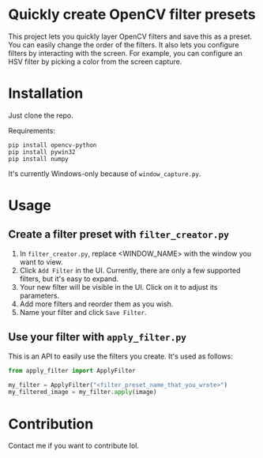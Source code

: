 # Quickly create OpenCV filter presets

This project lets you quickly layer OpenCV filters and save this as a preset. You can easily change the order of the filters. It also lets you configure filters by interacting with the screen. For example, you can configure an HSV filter by picking a color from the screen capture.

# Installation

Just clone the repo.

Requirements:
```
pip install opencv-python
pip install pywin32
pip install numpy
```

It's currently Windows-only because of `window_capture.py`.

# Usage

## Create a filter preset with `filter_creator.py`

1. In `filter_creator.py`, replace <WINDOW_NAME> with the window you want to view.
2. Click `Add Filter` in the UI. Currently, there are only a few supported filters, but it's easy to expand.
3. Your new filter will be visible in the UI. Click on it to adjust its parameters.
4. Add more filters and reorder them as you wish.
5. Name your filter and click `Save Filter`.

## Use your filter with `apply_filter.py`

This is an API to easily use the filters you create. It's used as follows:
```py
from apply_filter import ApplyFilter

my_filter = ApplyFilter("<filter_preset_name_that_you_wrote>")
my_filtered_image = my_filter.apply(image)
```

# Contribution

Contact me if you want to contribute lol.
